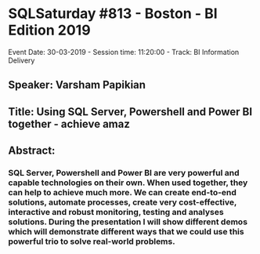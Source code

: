 # SQLSaturday #813 - Boston - BI Edition 2019
Event Date: 30-03-2019 - Session time: 11:20:00 - Track: BI Information Delivery
## Speaker: Varsham Papikian
## Title: Using SQL Server, Powershell and Power BI together - achieve amaz
## Abstract:
### SQL Server, Powershell and Power BI are very powerful and capable technologies on their own. When used together, they can help to achieve much more. We can create end-to-end solutions, automate processes, create very cost-effective, interactive and robust monitoring, testing and analyses solutions. During the presentation I will show different demos which will demonstrate different ways that we could use this powerful trio to solve real-world problems.
